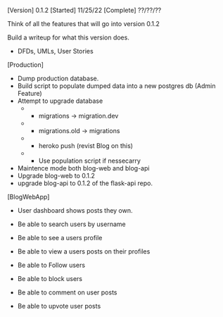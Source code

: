 [Version] 0.1.2
[Started] 11/25/22
[Complete] ??/??/??


Think of all the features that will go into version 0.1.2

Build a writeup for what this version does.
 * DFDs, UMLs, User Stories

[Production] 
 * Dump production database. 
 * Build script to populate dumped data into a new postgres db (Admin Feature)
 * Attempt to upgrade database
    * * migrations -> migration.dev
    * * migrations.old -> migrations
    * * heroko push (revist Blog on this)
    * * Use population script if nessecarry
 * Maintence mode both blog-web and blog-api
 * Upgrade blog-web to 0.1.2
 * upgrade blog-api to 0.1.2 of the flask-api repo.


[BlogWebApp]
 * User dashboard shows posts they own.

 * Be able to search users by username
 
 * Be able to see a users profile
 * Be able to view a users posts on their profiles
 * Be able to Follow users
 * Be able to block users

 * Be able to comment on user posts
 * Be able to upvote user posts
